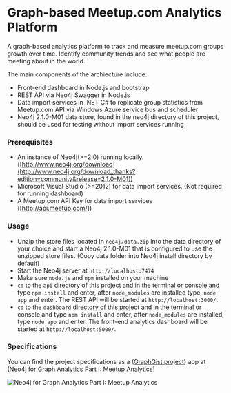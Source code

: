 # Graph-based Meetup.com Analytics Platform

A graph-based analytics platform to track and measure meetup.com groups growth over time. Identify community trends and see what people are meeting about in the world. 

The main components of the archiecture include:

* Front-end dashboard in Node.js and bootstrap
* REST API via Neo4j Swagger in Node.js
* Data import services in .NET C# to replicate group statistics from Meetup.com API via Windows Azure service bus and scheduler
* Neo4j 2.1.0-M01 data store, found in the neo4j directory of this project, should be used for testing without import services running

### Prerequisites

* An instance of Neo4j(>=2.0) running locally. ([http://www.neo4j.org/download](http://www.neo4j.org/download_thanks?edition=community&release=2.1.0-M01))
* Microsoft Visual Studio (>=2012) for data import services. (Not required for running dashboard)
* A Meetup.com API Key for data import services ([http://api.meetup.com/])

### Usage

* Unzip the store files located in `neo4j/data.zip` into the data directory of your choice and start a Neo4j 2.1.0-M01 that is configured to use the unzipped store files. (Copy data folder into Neo4j install directory by default)
* Start the Neo4j server at `http://localhost:7474`
* Make sure `node.js` and `npm` installed on your machine
* `cd` to the `api` directory of this project and in the terminal or console and type `npm install` and enter, after `node_modules` are installed type, `node app` and enter. The REST API will be started at `http://localhost:3000/`.
* `cd` to the `dashboard` directory of this project and in the terminal or console and type `npm install` and enter, after `node_modules` are installed, type `node app` and enter. The front-end analytics dashboard will be started at `http://localhost:5000/`.

### Specifications

You can find the project specifications as a ([GraphGist project](http://gist.neo4j.org])) app at ([Neo4j for Graph Analytics Part I: Meetup Analytics](http://gist.neo4j.org/?e2e0e4469917729765fe)]

![Neo4j for Graph Analytics Part I: Meetup Analytics](https://raw.githubusercontent.com/kbastani/meetup-analytics/master/specifications/Images/meetup-analytics-graph-gist.png)
